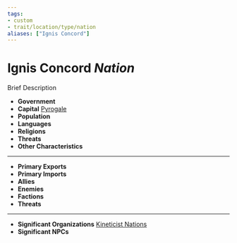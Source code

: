 ```yaml
---
tags:
- custom
- trait/location/type/nation  
aliases: ["Ignis Concord"]
---
```

# Ignis Concord *Nation*

Brief Description

- **Government** 
- **Capital** [Pyrogale](settlements/pyrogale/pyrogale.md)
- **Population** 
- **Languages** 
- **Religions**
- **Threats** 
- **Other Characteristics** 
---
- **Primary Exports** 
- **Primary Imports** 
- **Allies** 
- **Enemies** 
- **Factions** 
- **Threats** 
---
- **Significant Organizations** [Kineticist Nations](../../fundamentals/kineticist-nations.md)
- **Significant NPCs** 